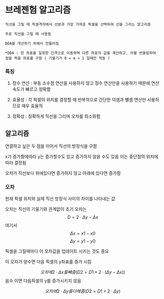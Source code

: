 # 브레젠험 알고리즘
    직선을 그릴 때 픽셀격자에서 선분과 가장 가까운 픽셀을 선택하여 선을 그리는 알고리즘

    주로 직선을 그릴 때 사용됨

    DDA를 개선하기 위해서 만들어짐

    *DDA : 한 좌표를 일정한 간격으로 이동하며 다른 좌표의 값을 계산하고, 이를 반올림하여 점을 찍을 좌표를 구함 ( 기울기가 0 < m < 1 일때만 작동 )

### 특징
1. 정수 연산 : 부동 소수점 연산을 사용하지 않고 정수 연산만을 사용하기 때문에 연산 속도가 빠르고 정확함

2. 효율성 : 각 픽셀의 위치를 결정할 때 반복적으로 간단한 덕셈과 뺄셈 연산만 사용하므로 매우 효율적

3. 정확성 : 정확하게 직선을 그리며 오차를 최소화함

## 알고리즘
연결하고 싶은 두 점을 이어서 직선의 방정식을 구함

x가 증가함에따라 y는 증가할수도 있고 증가하지 않을 수도 있음 이는 중단점의 위치에 따라 결정됨

오차가 직선보다 위에있다면 증가하지 않고 아래에 있다면 증가함

### 오차

현재 픽셀 위치와 실제 직선 방정식 사이의 차이를 나타내는 값

오차는 직선의 기울기와 관계없이 초기 오차는
$$
D = 2 \cdot \Delta y - \Delta x
$$
여기서
$$
\Delta x = x1 - x0
$$
$$
\Delta y = y1 - y0
$$

픽셀을 그릴때마다 이 오차값을 업데이트 시키는 것도 중요

이 오차가 양수면 다음 픽셀의 y좌표를 증가 시킴

$$
오차에 2 \cdot \Delta x 를 빼줌 ( D2 = D1 + 2 \cdot ( \Delta y - \Delta x ) )
$$
 음수 이면 다음픽셀의 y를 증가시키지 않음

$$
오차에 2 \cdot \Delta y 를 더해줌  ( D2 = D1 + 2 \cdot \Delta y )
$$


